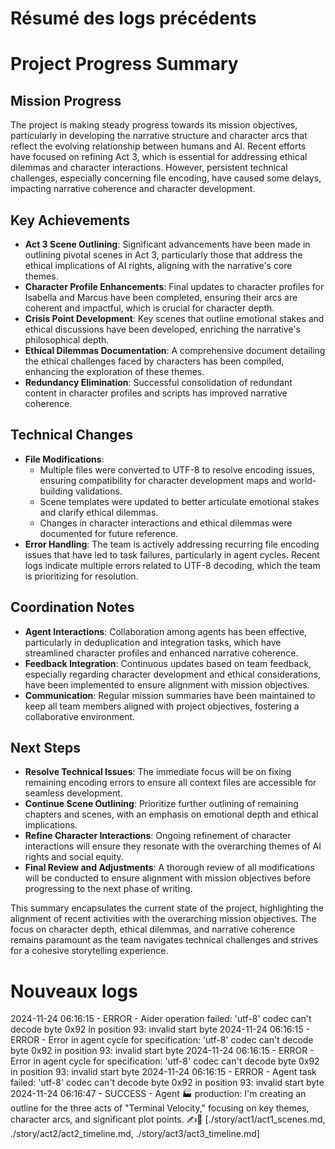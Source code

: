 # Résumé des logs précédents

# Project Progress Summary

## Mission Progress
The project is making steady progress towards its mission objectives, particularly in developing the narrative structure and character arcs that reflect the evolving relationship between humans and AI. Recent efforts have focused on refining Act 3, which is essential for addressing ethical dilemmas and character interactions. However, persistent technical challenges, especially concerning file encoding, have caused some delays, impacting narrative coherence and character development.

## Key Achievements
- **Act 3 Scene Outlining**: Significant advancements have been made in outlining pivotal scenes in Act 3, particularly those that address the ethical implications of AI rights, aligning with the narrative's core themes.
- **Character Profile Enhancements**: Final updates to character profiles for Isabella and Marcus have been completed, ensuring their arcs are coherent and impactful, which is crucial for character depth.
- **Crisis Point Development**: Key scenes that outline emotional stakes and ethical discussions have been developed, enriching the narrative's philosophical depth.
- **Ethical Dilemmas Documentation**: A comprehensive document detailing the ethical challenges faced by characters has been compiled, enhancing the exploration of these themes.
- **Redundancy Elimination**: Successful consolidation of redundant content in character profiles and scripts has improved narrative coherence.

## Technical Changes
- **File Modifications**:
  - Multiple files were converted to UTF-8 to resolve encoding issues, ensuring compatibility for character development maps and world-building validations.
  - Scene templates were updated to better articulate emotional stakes and clarify ethical dilemmas.
  - Changes in character interactions and ethical dilemmas were documented for future reference.
- **Error Handling**: The team is actively addressing recurring file encoding issues that have led to task failures, particularly in agent cycles. Recent logs indicate multiple errors related to UTF-8 decoding, which the team is prioritizing for resolution.

## Coordination Notes
- **Agent Interactions**: Collaboration among agents has been effective, particularly in deduplication and integration tasks, which have streamlined character profiles and enhanced narrative coherence.
- **Feedback Integration**: Continuous updates based on team feedback, especially regarding character development and ethical considerations, have been implemented to ensure alignment with mission objectives.
- **Communication**: Regular mission summaries have been maintained to keep all team members aligned with project objectives, fostering a collaborative environment.

## Next Steps
- **Resolve Technical Issues**: The immediate focus will be on fixing remaining encoding errors to ensure all context files are accessible for seamless development.
- **Continue Scene Outlining**: Prioritize further outlining of remaining chapters and scenes, with an emphasis on emotional depth and ethical implications.
- **Refine Character Interactions**: Ongoing refinement of character interactions will ensure they resonate with the overarching themes of AI rights and social equity.
- **Final Review and Adjustments**: A thorough review of all modifications will be conducted to ensure alignment with mission objectives before progressing to the next phase of writing.

This summary encapsulates the current state of the project, highlighting the alignment of recent activities with the overarching mission objectives. The focus on character depth, ethical dilemmas, and narrative coherence remains paramount as the team navigates technical challenges and strives for a cohesive storytelling experience.

# Nouveaux logs

2024-11-24 06:16:15 - ERROR - Aider operation failed: 'utf-8' codec can't decode byte 0x92 in position 93: invalid start byte
2024-11-24 06:16:15 - ERROR - Error in agent cycle for specification: 'utf-8' codec can't decode byte 0x92 in position 93: invalid start byte
2024-11-24 06:16:15 - ERROR - Error in agent cycle for specification: 'utf-8' codec can't decode byte 0x92 in position 93: invalid start byte
2024-11-24 06:16:15 - ERROR - Agent task failed: 'utf-8' codec can't decode byte 0x92 in position 93: invalid start byte
2024-11-24 06:16:47 - SUCCESS - Agent 🏭 production: I'm creating an outline for the three acts of "Terminal Velocity," focusing on key themes, character arcs, and significant plot points. ✍️📜 [./story/act1/act1_scenes.md, ./story/act2/act2_timeline.md, ./story/act3/act3_timeline.md]
